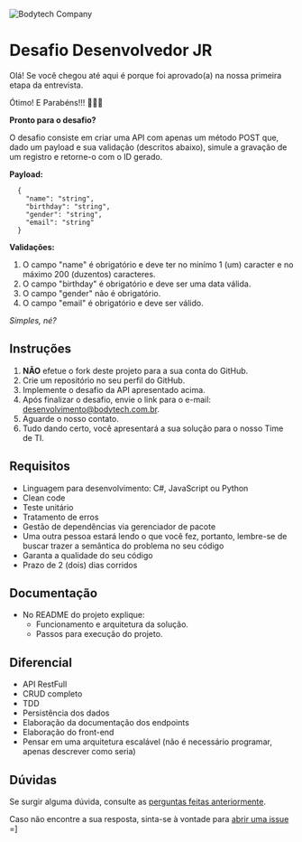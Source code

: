 ![Bodytech Company](https://lh3.googleusercontent.com/XGAFWh7M4Gvsn8UBAD41pm_S1WiCOpCCBxtgdeM1w1LD68F5SZZ5r4YoQynq97l-LcBDFdj3Uwk=s900 "www.bodytech.com.br") 

# Desafio Desenvolvedor JR
Olá! Se você chegou até aqui é porque foi aprovado(a) na nossa primeira etapa da entrevista.

Ótimo! E Parabéns!!! :clap::clap::clap:


**Pronto para o desafio?**

O desafio consiste em criar uma API com apenas um método POST que, dado um payload e sua validação (descritos abaixo), simule a gravação de um registro e retorne-o com o ID gerado.



**Payload:**

```
  {
    "name": "string",
    "birthday": "string",
    "gender": "string",
    "email": "string"
  }
 ```


**Validações:**
 1. O campo "name" é obrigatório e deve ter no minímo 1 (um) caracter e no máximo 200 (duzentos) caracteres.
 2. O campo "birthday" é obrigatório e deve ser uma data válida.
 3. O campo "gender" não é obrigatório.
 4. O campo "email" é obrigatório e deve ser válido.

_Simples, né?_


## Instruções
 1. **NÃO** efetue o fork deste projeto para a sua conta do GitHub.
 2. Crie um repositório no seu perfil do GitHub. 
 3. Implemente o desafio da API apresentado acima.
 3. Após finalizar o desafio, envie o link para o e-mail: desenvolvimento@bodytech.com.br.
 4. Aguarde o nosso contato.
 5. Tudo dando certo, você apresentará a sua solução para o nosso Time de TI.


## Requisitos
 - Linguagem para desenvolvimento: C#, JavaScript ou Python
 - Clean code
 - Teste unitário
 - Tratamento de erros
 - Gestão de dependências via gerenciador de pacote
 - Uma outra pessoa estará lendo o que você fez, portanto, lembre-se de buscar trazer a semântica do problema no seu código
 - Garanta a qualidade do seu código
 - Prazo de 2 (dois) dias corridos


## Documentação
 - No README do projeto explique:
	 - Funcionamento e arquitetura da solução.
	 - Passos para execução do projeto.


## Diferencial
 - API RestFull
 - CRUD completo
 - TDD
 - Persistência dos dados
 - Elaboração da documentação dos endpoints
 - Elaboração do front-end
 - Pensar em uma arquitetura escalável (não é necessário programar, apenas descrever como seria)


## Dúvidas
Se surgir alguma dúvida, consulte as  [perguntas feitas anteriormente](https://github.com/BodytechCompany/support-challenge-jr/labels/question).

Caso não encontre a sua resposta, sinta-se à vontade para  [abrir uma issue](https://github.com/BodytechCompany/support-challenge-jr/issues/new)  =]
